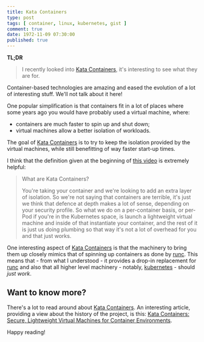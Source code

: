 ```yaml
---
title: Kata Containers
type: post
tags: [ container, linux, kubernetes, gist ]
comment: true
date: 1972-11-09 07:30:00
published: true
---
```


**TL;DR**

> I recently looked into [Kata Containers][], it's interesting to see what
> they are for.

Container-based technologies are amazing and eased the evolution of a lot of
interesting stuff. We'll not talk about it here!

One popular simplification is that containers fit in a lot of places where
some years ago you would have probably used a virtual machine, where:

- containers are much faster to spin up and shut down;
- virtual machines allow a better isolation of workloads.

The goal of [Kata Containers][] is to try to keep the isolation provided by
the virtual machines, while still benefitting of way faster start-up times.

I think that the definition given at the beginning of [this video][kc-video]
is extremely helpful:

> What are Kata Containers?
>
> You're taking your container and we're looking to add an extra layer of
> isolation. So we're not saying that containers are terrible, it's just we
> think that defence at depth makes a lot of sense, depending on your
> security profile. So what we do on a per-container basis, or per-Pod if
> you're in the Kubernetes space, is launch a lightweight virtual machine
> and inside of that instantiate your container, and the rest of it is just
> us doing plumbing so that way it's not a lot of overhead for you and that
> just works.

One interesting aspect of [Kata Containers][] is that the machinery to bring
them up closely mimics that of spinning up containers as done by
[runc][]. This means that - from what I understood - it provides a drop-in
replacement for [runc][] and also that all higher level machinery - notably,
[kubernetes][] - should *just work*.

## Want to know more?

There's a lot to read around about [Kata Containers][]. An interesting
article, providing a view about the history of the project, is this: [Kata
Containers: Secure, Lightweight Virtual Machines for Container
Environments][kc-other].

Happy reading!

[Kata Containers]: https://katacontainers.io/
[kc-video]: https://www.youtube.com/watch?v=FZr1v08Oyic
[kc-other]: https://thenewstack.io/kata-containers-secure-lightweight-virtual-machines-container-environments/
[runc]: https://github.com/opencontainers/runc
[kubernetes]: https://kubernetes.io/
